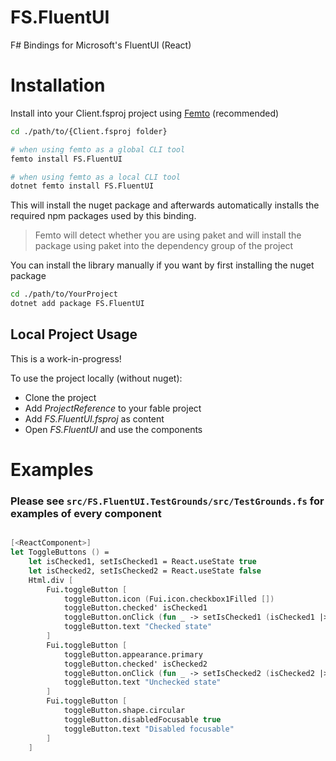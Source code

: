 # FS.FluentUI
F# Bindings for Microsoft's FluentUI (React)

# Installation

Install into your Client.fsproj project using [Femto](https://github.com/Zaid-Ajaj/Femto) (recommended)
```bash
cd ./path/to/{Client.fsproj folder}

# when using femto as a global CLI tool
femto install FS.FluentUI

# when using femto as a local CLI tool
dotnet femto install FS.FluentUI
```
This will install the nuget package and afterwards automatically installs the required npm packages used by this binding.

> Femto will detect whether you are using paket and will install the package using paket into the dependency group of the project

You can install the library manually if you want by first installing the nuget package
```bash
cd ./path/to/YourProject
dotnet add package FS.FluentUI
```

## Local Project Usage
This is a work-in-progress!

To use the project locally (without nuget):

- Clone the project
- Add *ProjectReference* to your fable project
- Add *FS.FluentUI.fsproj* as content
- Open *FS.FluentUI* and use the components

# Examples

### Please see ```src/FS.FluentUI.TestGrounds/src/TestGrounds.fs``` for examples of every component
```fsharp

[<ReactComponent>]
let ToggleButtons () =
    let isChecked1, setIsChecked1 = React.useState true
    let isChecked2, setIsChecked2 = React.useState false
    Html.div [
        Fui.toggleButton [
            toggleButton.icon (Fui.icon.checkbox1Filled [])
            toggleButton.checked' isChecked1
            toggleButton.onClick (fun _ -> setIsChecked1 (isChecked1 |> not))
            toggleButton.text "Checked state"
        ]
        Fui.toggleButton [
            toggleButton.appearance.primary
            toggleButton.checked' isChecked2
            toggleButton.onClick (fun _ -> setIsChecked2 (isChecked2 |> not))
            toggleButton.text "Unchecked state"
        ]
        Fui.toggleButton [
            toggleButton.shape.circular
            toggleButton.disabledFocusable true
            toggleButton.text "Disabled focusable"
        ]
    ]

```
